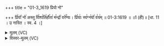 +++
title = "01-3_1619 प्रियो नो"

+++
प्रि꣣यो꣡ नो꣢ अस्तु वि꣣श्प꣢ति꣣र्हो꣡ता꣢ म꣣न्द्रो꣡ वरे꣢꣯ण्यः। प्रि꣣याः꣢ स्व꣣ग्न꣡यो꣢ व꣣य꣢म् ॥ 01-3:1619 ॥ ॥1 (ही)॥ [धा. 11 । उ नास्ति । स्व. 4 ।]

<details><summary>मूलम् (VC)</summary>

प्रि꣣यो꣡ नो꣢ अस्तु वि꣣श्प꣢ति꣣र्हो꣡ता꣢ म꣣न्द्रो꣡ वरे꣢꣯ण्यः । प्रि꣣याः꣢ स्व꣣ग्न꣡यो꣢ व꣣य꣢म् ॥१६१९॥
</details>

<details><summary>विस्वर-मूलम् (VC)</summary>

प्रियो नो अस्तु विश्पतिर्होता मन्द्रो वरेण्यः । प्रियाः स्वग्नयो वयम् ॥१६१९॥
</details>